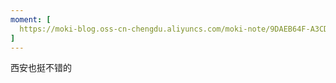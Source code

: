 ```yaml
---
moment: [
  https://moki-blog.oss-cn-chengdu.aliyuncs.com/moki-note/9DAEB64F-A3CD-4DAD-9B44-04379569FB3A_1_105_c.jpeg
]
---
```

西安也挺不错的